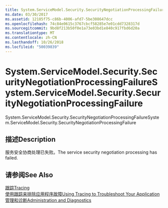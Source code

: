 ```yaml
---
title: System.ServiceModel.Security.SecurityNegotiationProcessingFailure
ms.date: 03/30/2017
ms.assetid: 12185f75-c86b-4006-afd7-5be308647dcc
ms.openlocfilehash: 74c84e0615c3767cbcf58285e7e01cdd7328317d
ms.sourcegitcommit: 9bd8f213b50f0e1a73e03bd1e840c917fbd6d20a
ms.translationtype: MT
ms.contentlocale: zh-CN
ms.lasthandoff: 10/26/2018
ms.locfileid: "50039839"
---
```

# <a name="systemservicemodelsecuritysecuritynegotiationprocessingfailure"></a><span data-ttu-id="c9834-102">System.ServiceModel.Security.SecurityNegotiationProcessingFailure</span><span class="sxs-lookup"><span data-stu-id="c9834-102">System.ServiceModel.Security.SecurityNegotiationProcessingFailure</span></span>
<span data-ttu-id="c9834-103">System.ServiceModel.Security.SecurityNegotiationProcessingFailure</span><span class="sxs-lookup"><span data-stu-id="c9834-103">System.ServiceModel.Security.SecurityNegotiationProcessingFailure</span></span>  
  
## <a name="description"></a><span data-ttu-id="c9834-104">描述</span><span class="sxs-lookup"><span data-stu-id="c9834-104">Description</span></span>  
 <span data-ttu-id="c9834-105">服务安全协商处理已失败。</span><span class="sxs-lookup"><span data-stu-id="c9834-105">The service security negotiation processing has failed.</span></span>  
  
## <a name="see-also"></a><span data-ttu-id="c9834-106">请参阅</span><span class="sxs-lookup"><span data-stu-id="c9834-106">See Also</span></span>  
 [<span data-ttu-id="c9834-107">跟踪</span><span class="sxs-lookup"><span data-stu-id="c9834-107">Tracing</span></span>](../../../../../docs/framework/wcf/diagnostics/tracing/index.md)  
 [<span data-ttu-id="c9834-108">使用跟踪来排除应用程序故障</span><span class="sxs-lookup"><span data-stu-id="c9834-108">Using Tracing to Troubleshoot Your Application</span></span>](../../../../../docs/framework/wcf/diagnostics/tracing/using-tracing-to-troubleshoot-your-application.md)  
 [<span data-ttu-id="c9834-109">管理和诊断</span><span class="sxs-lookup"><span data-stu-id="c9834-109">Administration and Diagnostics</span></span>](../../../../../docs/framework/wcf/diagnostics/index.md)
